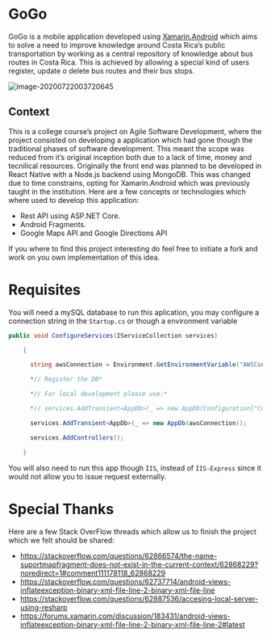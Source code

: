 # GoGo

GoGo is a mobile application developed using [Xamarin.Android](https://docs.microsoft.com/en-us/xamarin/android/) which aims to solve a need to improve knowledge around Costa Rica’s public transportation by working as a central repository of knowledge about bus routes in Costa Rica. This is achieved by allowing a special kind of users register, update o delete bus routes and their bus stops.

![image-20200722003720645](C:\Users\JeremyZelayaRodrigue\AppData\Roaming\Typora\typora-user-images\image-20200722003720645.png)

## Context

This is a college course’s project on Agile Software Development, where the project consisted on developing a application which had gone though the traditional phases of software development. This meant the scope was reduced from it’s original inception both due to a lack of time, money and tecnilical resources. Originally the front end was planned to be developed in React Native with a Node.js backend using MongoDB. This was changed due to time constrains, opting for Xamarin.Android which was previously taught in the institution. Here are a few concepts or technologies which where used to develop this application:

- Rest API using ASP.NET Core.
- Android Fragments.
- Google Maps API and Google Directions API

If you where to find this project interesting do feel free to initiate a fork and work on you own implementation of this idea.

# Requisites

You will need a mySQL database to run this aplication, you may configure a connection string in the `Startup.cs` or though a environment variable

```csharp
public void ConfigureServices(IServiceCollection services)

    {

      string awsConnection = Environment.GetEnvironmentVariable("AWSConnectionString");

      *// Register the DB*

      *// For local development please use:*

      *// services.AddTransient<AppDb>(_ => new AppDb(Configuration["ConnectionStrings:DefaultConnection"]));*

      services.AddTransient<AppDb>(_ => new AppDb(awsConnection));

      services.AddControllers();

    }
```

You will also need to run this app though `ÌIS`, instead of `ÌIS-Express` since it would not allow you to issue request externally.

# Special Thanks

Here are a few Stack OverFlow threads which allow us to finish the project which we felt should be shared:

- https://stackoverflow.com/questions/62866574/the-name-suportmapfragment-does-not-exist-in-the-current-context/62868229?noredirect=1#comment111178118_62868229
- https://stackoverflow.com/questions/62737714/android-views-inflateexception-binary-xml-file-line-2-binary-xml-file-line
- https://stackoverflow.com/questions/62887536/accesing-local-server-using-resharp
- https://forums.xamarin.com/discussion/183431/android-views-inflateexception-binary-xml-file-line-2-binary-xml-file-line-2#latest